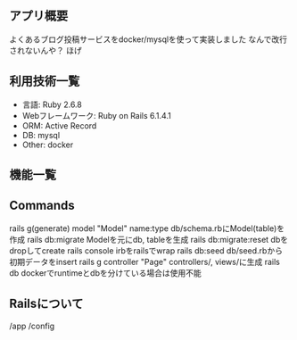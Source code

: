 
## アプリ概要
よくあるブログ投稿サービスをdocker/mysqlを使って実装しました
なんで改行されないんや？
ほげ

## 利用技術一覧
- 言語: Ruby 2.6.8
- Webフレームワーク: Ruby on Rails 6.1.4.1
- ORM: Active Record
- DB: mysql
- Other: docker

## 機能一覧


## Commands
rails g(generate) model "Model" name:type
    db/schema.rbにModel(table)を作成
rails db:migrate
    Modelを元にdb, tableを生成
rails db:migrate:reset
    dbをdropしてcreate
rails console
    irbをrailsでwrap
rails db:seed
    db/seed.rbから初期データをinsert
rails g controller "Page"
    controllers/, views/に生成
rails db
    dockerでruntimeとdbを分けている場合は使用不能



## Railsについて
/app
/config

